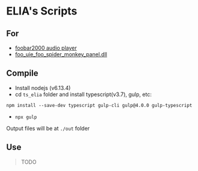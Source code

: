 # ELIA's Scripts

## For

* [foobar2000 audio player](https://www.foobar2000.org/)
* [foo_uie_foo_spider_monkey_panel.dll](https://theqwertiest.github.io/foo_spider_monkey_panel/)

##  Compile

- Install nodejs (v6.13.4)
- cd `ts_elia` folder and install typescript(v3.7), gulp, etc:
``` 
npm install --save-dev typescript gulp-cli gulp@4.0.0 gulp-typescript
```
- `npx gulp`

Output files will be at `./out` folder

## Use

> TODO